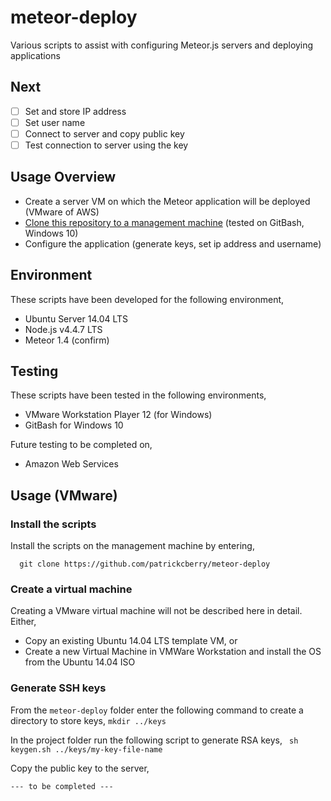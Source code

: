 # meteor-deploy
Various scripts to assist with configuring Meteor.js servers and deploying applications

## Next
- [ ] Set and store IP address
- [ ] Set user name
- [ ] Connect to server and copy public key
- [ ] Test connection to server using the key

## Usage Overview
+ Create a server VM on which the Meteor application will be deployed (VMware of AWS)
+ [Clone this repository to a management machine](#install-the-scripts) (tested on GitBash, Windows 10)
+ Configure the application (generate keys, set ip address and username)

## Environment

These scripts have been developed for the following environment,
+ Ubuntu Server 14.04 LTS
+ Node.js v4.4.7 LTS
+ Meteor 1.4 (confirm)

## Testing 

These scripts have been tested in the following environments,
+ VMware Workstation Player 12 (for Windows)
+ GitBash for Windows 10

Future testing to be completed on,
+ Amazon Web Services

## Usage (VMware)

### Install the scripts

Install the scripts on the management machine by entering,

```
  git clone https://github.com/patrickcberry/meteor-deploy
```

### Create a virtual machine

Creating a VMware virtual machine will not be described here in detail. Either,
+ Copy an existing Ubuntu 14.04 LTS template VM, or
+ Create a new Virtual Machine in VMWare Workstation and install the OS from the Ubuntu 14.04 ISO

### Generate SSH keys

From the ```meteor-deploy``` folder enter the following command to create a directory to store keys, 
```mkdir ../keys```

In the project folder run the following script to generate RSA keys,
``` sh keygen.sh ../keys/my-key-file-name```

Copy the public key to the server,

``` --- to be completed --- ```


